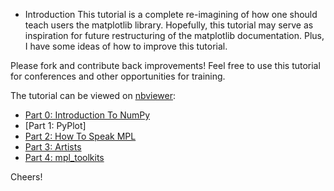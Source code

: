 * Introduction
This tutorial is a complete re-imagining of how one should teach users
the matplotlib library. Hopefully, this tutorial may serve as inspiration
for future restructuring of the matplotlib documentation. Plus, I have some
ideas of how to improve this tutorial.

Please fork and contribute back improvements! Feel free to use this tutorial
for conferences and other opportunities for training.

The tutorial can be viewed on [nbviewer](http://nbviewer.ipython.org):
* [Part 0: Introduction To NumPy]
* [Part 1: PyPlot]
* [Part 2: How To Speak MPL]
* [Part 3: Artists]
* [Part 4: mpl_toolkits]

Cheers!


[Part 0: Introduction To NumPy]: http://nbviewer.ipython.org/github/WeatherGod/AnatomyOfMatplotlib/blob/master/AnatomyOfMatplotlib-Part0-Intro2NumPy.ipynb
[Part 1: Overview of Matplotlib]: http://nbviewer.ipython.org/github/WeatherGod/AnatomyOfMatplotlib/blob/master/AnatomyOfMatplotlib-Part1-Figures_Subplots_and_layouts.ipynb
[Part 2: How To Speak MPL]: http://nbviewer.ipython.org/github/WeatherGod/AnatomyOfMatplotlib/blob/master/AnatomyOfMatplotlib-Part2-HowToSpeakMPL.ipynb
[Part 3: Artists]: http://nbviewer.ipython.org/github/WeatherGod/AnatomyOfMatplotlib/blob/master/AnatomyOfMatplotlib-Part3-Artists.ipynb
[Part 4: mpl_toolkits]: http://nbviewer.ipython.org/github/WeatherGod/AnatomyOfMatplotlib/blob/master/AnatomyOfMatplotlib-Part4-mpl_toolkits.ipynb
